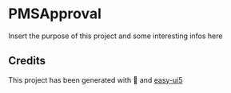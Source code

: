 # PMSApproval

Insert the purpose of this project and some interesting infos here

## Credits

This project has been generated with 💙 and [easy-ui5](https://github.com/SAP)
